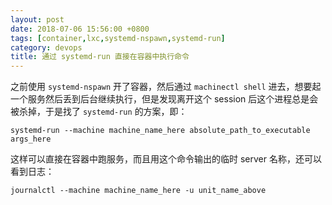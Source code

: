 ```yaml
---
layout: post
date: 2018-07-06 15:56:00 +0800
tags: [container,lxc,systemd-nspawn,systemd-run]
category: devops
title: 通过 systemd-run 直接在容器中执行命令
---
```


之前使用 `systemd-nspawn` 开了容器，然后通过 `machinectl shell` 进去，想要起一个服务然后丢到后台继续执行，但是发现离开这个 session 后这个进程总是会被杀掉，于是找了 `systemd-run` 的方案，即：

```shell
systemd-run --machine machine_name_here absolute_path_to_executable args_here
```

这样可以直接在容器中跑服务，而且用这个命令输出的临时 server 名称，还可以看到日志：

```shell
journalctl --machine machine_name_here -u unit_name_above
```
